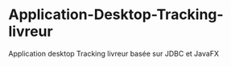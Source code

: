 # Application-Desktop-Tracking-livreur
Application desktop Tracking livreur  basée sur JDBC et JavaFX
